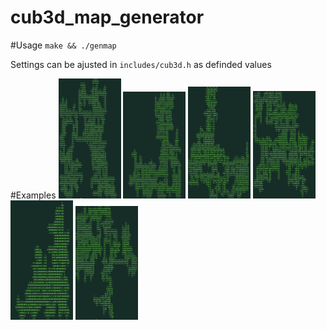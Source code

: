 # cub3d_map_generator

#Usage
`make && ./genmap`

Settings can be ajusted in `includes/cub3d.h` as definded values

#Examples
<img src="https://github.com/Jerome-JJT/cub3d_map_generator/blob/main/readmeimg/example1.png?raw=true" alt="Example 1" width="100">
<img src="https://github.com/Jerome-JJT/cub3d_map_generator/blob/main/readmeimg/example2.png?raw=true" alt="Example 2" width="100">
<img src="https://github.com/Jerome-JJT/cub3d_map_generator/blob/main/readmeimg/example3.png?raw=true" alt="Example 3" width="100">
<img src="https://github.com/Jerome-JJT/cub3d_map_generator/blob/main/readmeimg/example4.png?raw=true" alt="Example 4" width="100">
<img src="https://github.com/Jerome-JJT/cub3d_map_generator/blob/main/readmeimg/example5.png?raw=true" alt="Example 5" width="100">
<img src="https://github.com/Jerome-JJT/cub3d_map_generator/blob/main/readmeimg/example6.png?raw=true" alt="Example 6" width="100">
